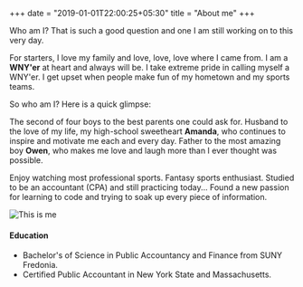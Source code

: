 +++
date = "2019-01-01T22:00:25+05:30"
title = "About me"
+++

Who am I?  That is such a good question and one I am still working on to this very day.

For starters, I love my family and love, love, love where I came from.  I am a **WNY'er** at heart and always will be.  I take extreme pride in calling myself a WNY'er.  I get upset when people make fun of my hometown and my sports teams.

So who am I?  Here is a quick glimpse:

The second of four boys to the best parents one could ask for.  Husband to the love of my life, my high-school sweetheart **Amanda**, who continues to inspire and motivate me each and every day.  Father to the most amazing boy **Owen**, who makes me love and laugh more than I ever thought was possible.

Enjoy watching most professional sports.  Fantasy sports enthusiast.  Studied to be an accountant (CPA) and still practicing today...  Found a new passion for learning to code and trying to soak up every piece of information.



![This is me][1]

#### Education

* Bachelor's of Science in Public Accountancy and Finance from SUNY Fredonia.
* Certified Public Accountant in New York State and Massachusetts.


[1]: /img/tom-owen.jpg
